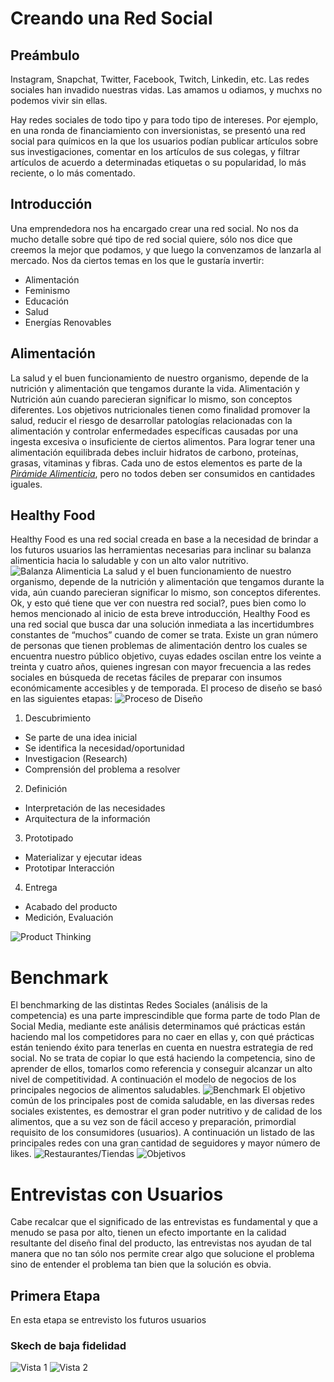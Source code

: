 # Creando una Red Social

## Preámbulo

Instagram, Snapchat, Twitter, Facebook, Twitch, Linkedin, etc. Las redes
sociales han invadido nuestras vidas. Las amamos u odiamos, y muchxs no podemos
vivir sin ellas.

Hay redes sociales de todo tipo y para todo tipo de intereses. Por ejemplo,
en una ronda de financiamiento con inversionistas, se presentó una red social
para químicos en la que los usuarios podían publicar artículos sobre sus
investigaciones, comentar en los artículos de sus colegas, y filtrar artículos
de acuerdo a determinadas etiquetas o su popularidad, lo más reciente, o lo
más comentado.

## Introducción

Una emprendedora nos ha encargado crear una red social. No nos da mucho detalle
sobre qué tipo de red social quiere, sólo nos dice que creemos la mejor que
podamos, y que luego la convenzamos de lanzarla al mercado. Nos da ciertos temas
en los que le gustaría invertir:

* Alimentación
* Feminismo
* Educación
* Salud
* Energías Renovables

## Alimentación

La salud y el buen funcionamiento de nuestro organismo, depende de la nutrición y alimentación que tengamos durante la vida. Alimentación y Nutrición aún cuando parecieran significar lo mismo, son conceptos diferentes.
Los objetivos nutricionales tienen como finalidad promover la salud, reducir el riesgo de desarrollar patologías relacionadas con la alimentación y controlar enfermedades específicas causadas por una ingesta excesiva o insuficiente de ciertos alimentos.
Para lograr tener una alimentación equilibrada debes incluir hidratos de carbono, proteínas, grasas, vitaminas y fibras. Cada uno de estos elementos es parte de la [_Pirámide Alimenticia_](https://do1pouckcwxot.cloudfront.net/mexico/uploads/2018/02/17162821/piramide1.jpg), pero no todos deben ser consumidos en cantidades iguales.

## Healthy Food

Healthy Food es una red social creada en base a la necesidad de brindar a los futuros usuarios las herramientas necesarias para inclinar su balanza alimenticia hacia lo saludable y con un alto valor nutritivo.
![Balanza Alimenticia](dist/img/balanza.png)
La salud y el buen funcionamiento de nuestro organismo, depende de la nutrición y alimentación que tengamos durante la vida, aún cuando parecieran significar lo mismo, son conceptos diferentes.
Ok, y esto qué tiene que ver con nuestra red social?, pues bien como lo hemos mencionado al inicio de esta breve introducción, Healthy Food es una red social que busca dar una solución inmediata a las incertidumbres constantes de “muchos” cuando de comer se trata. Existe un gran número de personas que tienen problemas de alimentación dentro los cuales se encuentra nuestro público objetivo, cuyas edades oscilan entre los veinte a treinta y cuatro años, quienes ingresan con mayor frecuencia a las redes sociales en búsqueda de recetas fáciles de preparar con insumos económicamente accesibles y de temporada.
El proceso de diseño se basó en las siguientes etapas:
![Proceso de Diseño](dist/img/Captura.png)

1. Descubrimiento
* Se parte de una idea inicial
* Se identifica la necesidad/oportunidad
* Investigacion (Research)
* Comprensión del problema a resolver

2. Definición
* Interpretación de las necesidades
* Arquitectura de la información

3. Prototipado
* Materializar y ejecutar ideas
* Prototipar Interacción

4. Entrega
* Acabado del producto
* Medición, Evaluación

![Product Thinking](dist/img/ProductThinking.png)

# Benchmark
El benchmarking de las distintas Redes Sociales (análisis de la competencia) es una parte imprescindible que forma parte de todo Plan de Social Media, mediante este análisis determinamos qué prácticas están haciendo mal los competidores para no caer en ellas y, con qué prácticas están teniendo éxito para tenerlas en cuenta en nuestra estrategia de red social. No se trata de copiar lo que está haciendo la competencia, sino de aprender de ellos, tomarlos como referencia y conseguir alcanzar un alto nivel de competitividad.  A continuación el modelo de negocios de los principales negocios de alimentos saludables.
![Benchmark](dist/img/Lienzo.png)
El objetivo común de los principales post de comida saludable, en las diversas redes sociales existentes, es demostrar el gran poder nutritivo y de calidad de los alimentos, que a su vez son de fácil acceso y preparación, primordial requisito de los consumidores (usuarios). A continuación un listado de las principales redes con una gran cantidad de seguidores y mayor número de likes.
![Restaurantes/Tiendas](dist/img/Captura.png)
![Objetivos](dist/img/Objetivo.PNG)

# Entrevistas con Usuarios
Cabe recalcar que el significado de las entrevistas es fundamental y que a menudo se pasa por alto, tienen un efecto importante en la calidad resultante del diseño final del producto, las entrevistas nos ayudan de tal manera que no tan sólo nos permite crear algo que solucione el problema sino de entender el problema tan bien que la solución es obvia. 

## Primera Etapa
En esta etapa se entrevisto los futuros usuarios 

### Skech de baja fidelidad

![Vista 1](dist/img/skech1.jpg)
![Vista 2](dist/img/skech2.jpg)

